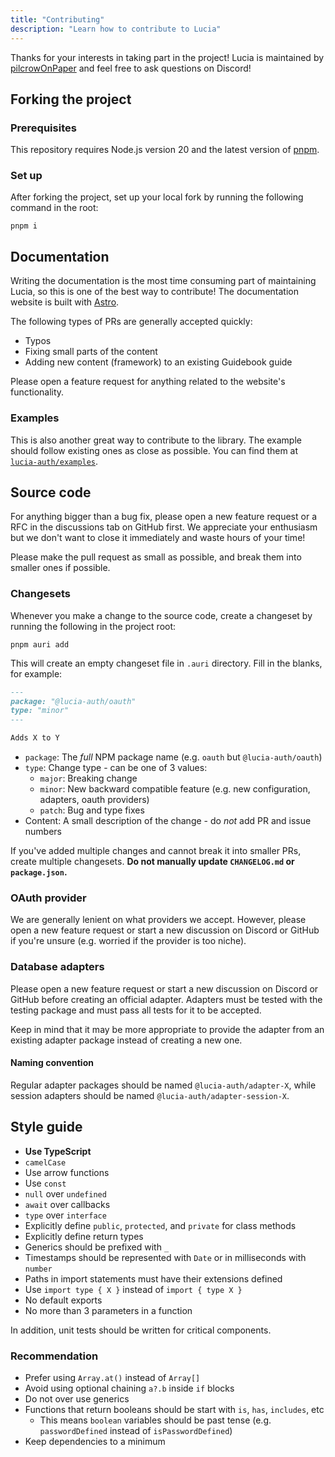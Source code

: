 ```yaml
---
title: "Contributing"
description: "Learn how to contribute to Lucia"
---
```


Thanks for your interests in taking part in the project! Lucia is maintained by [pilcrowOnPaper](https://github.com/pilcrowOnPaper) and feel free to ask questions on Discord!

## Forking the project

### Prerequisites

This repository requires Node.js version 20 and the latest version of [pnpm](https://pnpm.io).

### Set up

After forking the project, set up your local fork by running the following command in the root:

```
pnpm i
```

## Documentation

Writing the documentation is the most time consuming part of maintaining Lucia, so this is one of the best way to contribute! The documentation website is built with [Astro](https://astro.build).

The following types of PRs are generally accepted quickly:

- Typos
- Fixing small parts of the content
- Adding new content (framework) to an existing Guidebook guide

Please open a feature request for anything related to the website's functionality.

### Examples

This is also another great way to contribute to the library. The example should follow existing ones as close as possible. You can find them at [`lucia-auth/examples`](https://github.com/lucia-auth/examples).

## Source code

For anything bigger than a bug fix, please open a new feature request or a RFC in the discussions tab on GitHub first. We appreciate your enthusiasm but we don't want to close it immediately and waste hours of your time!

Please make the pull request as small as possible, and break them into smaller ones if possible.

### Changesets

Whenever you make a change to the source code, create a changeset by running the following in the project root:

```
pnpm auri add
```

This will create an empty changeset file in `.auri` directory. Fill in the blanks, for example:

```md
---
package: "@lucia-auth/oauth"
type: "minor"
---

Adds X to Y
```

- `package`: The _full_ NPM package name (e.g. `oauth` but `@lucia-auth/oauth`)
- `type`: Change type - can be one of 3 values:
  - `major`: Breaking change
  - `minor`: New backward compatible feature (e.g. new configuration, adapters, oauth providers)
  - `patch`: Bug and type fixes
- Content: A small description of the change - do _not_ add PR and issue numbers

If you've added multiple changes and cannot break it into smaller PRs, create multiple changesets. **Do not manually update `CHANGELOG.md` or `package.json`.**

### OAuth provider

We are generally lenient on what providers we accept. However, please open a new feature request or start a new discussion on Discord or GitHub if you're unsure (e.g. worried if the provider is too niche).

### Database adapters

Please open a new feature request or start a new discussion on Discord or GitHub before creating an official adapter. Adapters must be tested with the testing package and must pass all tests for it to be accepted.

Keep in mind that it may be more appropriate to provide the adapter from an existing adapter package instead of creating a new one.

#### Naming convention

Regular adapter packages should be named `@lucia-auth/adapter-X`, while session adapters should be named `@lucia-auth/adapter-session-X`.

## Style guide

- **Use TypeScript**
- `camelCase`
- Use arrow functions
- Use `const`
- `null` over `undefined`
- `await` over callbacks
- `type` over `interface`
- Explicitly define `public`, `protected`, and `private` for class methods
- Explicitly define return types
- Generics should be prefixed with `_`
- Timestamps should be represented with `Date` or in milliseconds with `number`
- Paths in import statements must have their extensions defined
- Use `import type { X }` instead of `import { type X }`
- No default exports
- No more than 3 parameters in a function

In addition, unit tests should be written for critical components.

### Recommendation

- Prefer using `Array.at()` instead of `Array[]`
- Avoid using optional chaining `a?.b` inside `if` blocks
- Do not over use generics
- Functions that return booleans should be start with `is`, `has`, `includes`, etc
  - This means `boolean` variables should be past tense (e.g. `passwordDefined` instead of `isPasswordDefined`)
- Keep dependencies to a minimum
